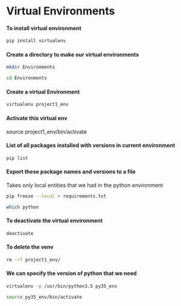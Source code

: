 # Virtual Environments

#### To install virtual environment
```bash
pip install virtualenv
```
#### Create a directory to make our virtual environments
```bash
mkdir Environments
```
```bash
cd Environments
```

#### Create a virtual Environment
```bash
virtualenv project1_env
```

#### Activate this virtual env
source project1_env/bin/activate

#### List of all packages installed with versions in current environment

```bash
pip list 
```
#### Export these package names and versions to a file
Takes only local entities that we had in the python environment
```bash
pip freeze --local > requirements.txt
```
```bash
which python
```
#### To deactivate the virtual environment
```bash
deactivate
```
#### To delete the venv
```bash
rm -rf project1_env/
```

#### We can specify the version of python that we need
```bash
virtualenv -p /usr/bin/python3.5 py35_env
```
```bash
source py35_env/bin/activate
```
